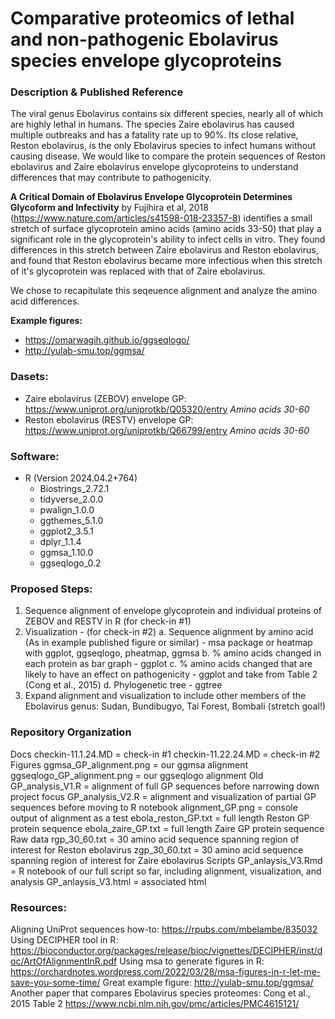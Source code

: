 # Comparative proteomics of lethal and non-pathogenic Ebolavirus species envelope glycoproteins 

### Description & Published Reference
The viral genus Ebolavirus contains six different species, nearly all of which are highly lethal in humans. The species Zaire ebolavirus has caused multiple outbreaks and has a fatality rate up to 90%. Its close relative, Reston ebolavirus, is the only Ebolavirus species to infect humans without causing disease.  We would like to compare the protein sequences of Reston ebolavirus and Zaire ebolavirus envelope glycoproteins to understand differences that may contribute to pathogenicity. 

**A Critical Domain of Ebolavirus Envelope Glycoprotein Determines Glycoform and Infectivity** by Fujihira et al, 2018 (https://www.nature.com/articles/s41598-018-23357-8) identifies a small stretch of surface glycoprotein amino acids (amino acids 33-50) that play a significant role in the glycoprotein's ability to infect cells in vitro. They found differences in this stretch between Zaire ebolavirus and Reston ebolavirus, and found that Reston ebolavirus became more infectious when this stretch of it's glycoprotein was replaced with that of Zaire ebolavirus. 

We chose to recapitulate this seqeuence alignment and analyze the amino acid differences. 

**Example figures:**
- https://omarwagih.github.io/ggseqlogo/ 
- http://yulab-smu.top/ggmsa/ 



### Dasets:
- Zaire ebolavirus (ZEBOV) envelope GP: https://www.uniprot.org/uniprotkb/Q05320/entry *Amino acids 30-60*
- Reston ebolavirus (RESTV) envelope GP: https://www.uniprot.org/uniprotkb/Q66799/entry *Amino acids 30-60*


### Software:
- R (Version 2024.04.2+764)
    - Biostrings_2.72.1
    - tidyverse_2.0.0
    - pwalign_1.0.0
    - ggthemes_5.1.0
    - ggplot2_3.5.1
    - dplyr_1.1.4 
    - ggmsa_1.10.0
    - ggseqlogo_0.2 



### Proposed Steps:
1. Sequence alignment of envelope glycoprotein and individual proteins of ZEBOV and RESTV in R (for check-in #1)
2. Visualization - (for check-in #2)
    a. Sequence alignment by amino acid (As in example published figure or similar) - msa package or heatmap with ggplot, ggseqlogo, pheatmap, ggmsa
    b. % amino acids changed in each protein as bar graph - ggplot 
    c. % amino acids changed that are likely to have an effect on pathogenicity - ggplot and take from Table 2 (Cong et al., 2015)
    d. Phylogenetic tree - ggtree
3. Expand alignment and visualization to include other members of the Ebolavirus genus: Sudan, Bundibugyo, Tai Forest, Bombali (stretch goal!)
 

### Repository Organization
Docs
    checkin-11.1.24.MD = check-in #1 
    checkin-11.22.24.MD = check-in #2 
Figures
    ggmsa_GP_alignment.png = our ggmsa alignment
    ggseqlogo_GP_alignment.png = our ggseqlogo alignment 
Old
    GP_analysis_V1.R = alignment of full GP sequences before narrowing down project focus
    GP_analysis_V2.R = alignment and visualization of partial GP sequences before moving to R notebook 
    alignment_GP.png = console output of alignment as a test
    ebola_reston_GP.txt = full length Reston GP protein sequence
    ebola_zaire_GP.txt = full length Zaire GP protein sequence 
Raw data
    rgp_30_60.txt = 30 amino acid sequence spanning region of interest for Reston ebolavirus
    zgp_30_60.txt = 30 amino acid sequence spanning region of interest for Zaire ebolavirus
Scripts
    GP_anlaysis_V3.Rmd = R notebook of our full script so far, including alignment, visualization, and analysis 
    GP_anlaysis_V3.html = associated html


### Resources:
Aligning UniProt sequences how-to: https://rpubs.com/mbelambe/835032 
Using DECIPHER tool in R: https://bioconductor.org/packages/release/bioc/vignettes/DECIPHER/inst/doc/ArtOfAlignmentInR.pdf 
Using msa to generate figures in R: https://orchardnotes.wordpress.com/2022/03/28/msa-figures-in-r-let-me-save-you-some-time/ 
Great example figure: http://yulab-smu.top/ggmsa/ 
Another paper that compares Ebolavirus species proteomes: Cong et al., 2015 Table 2 https://www.ncbi.nlm.nih.gov/pmc/articles/PMC4615121/